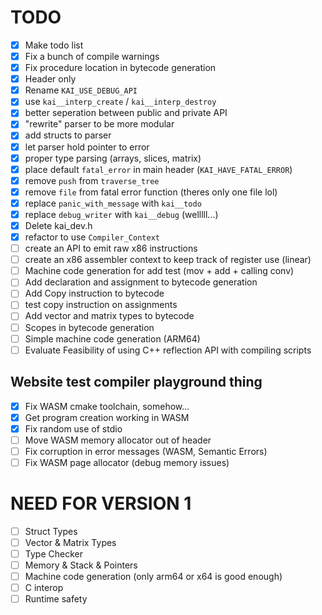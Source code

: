 ﻿# TODO
- [x] Make todo list
- [x] Fix a bunch of compile warnings
- [x] Fix procedure location in bytecode generation
- [x] Header only
- [x] Rename `KAI_USE_DEBUG_API`
- [x] use `kai__interp_create` / `kai__interp_destroy`
- [x] better seperation between public and private API
- [x] "rewrite" parser to be more modular
- [x] add structs to parser
- [x] let parser hold pointer to error
- [x] proper type parsing (arrays, slices, matrix)
- [x] place default `fatal_error` in main header (`KAI_HAVE_FATAL_ERROR`)
- [x] remove `push` from `traverse_tree`
- [x] remove `file` from fatal error function (theres only one file lol)
- [x] replace `panic_with_message` with `kai__todo`
- [x] replace `debug_writer` with `kai__debug` (welllll...)
- [x] Delete kai_dev.h
- [x] refactor to use `Compiler_Context`
- [ ] create an API to emit raw x86 instructions
- [ ] create an x86 assembler context to keep track of register use (linear)
- [ ] Machine code generation for add test (mov + add + calling conv)
- [ ] Add declaration and assignment to bytecode generation
- [ ] Add Copy instruction to bytecode
- [ ] test copy instruction on assignments
- [ ] Add vector and matrix types to bytecode
- [ ] Scopes in bytecode generation
- [ ] Simple machine code generation (ARM64)
- [ ] Evaluate Feasibility of using C++ reflection API with compiling scripts

## Website test compiler playground thing
- [x] Fix WASM cmake toolchain, somehow...
- [x] Get program creation working in WASM
- [x] Fix random use of stdio
- [ ] Move WASM memory allocator out of header
- [ ] Fix corruption in error messages (WASM, Semantic Errors)
- [ ] Fix WASM page allocator (debug memory issues)

# NEED FOR VERSION 1
- [ ] Struct Types
- [ ] Vector & Matrix Types
- [ ] Type Checker
- [ ] Memory & Stack & Pointers
- [ ] Machine code generation (only arm64 or x64 is good enough)
- [ ] C interop
- [ ] Runtime safety
